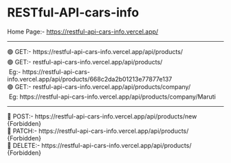 # RESTful-API-cars-info
Home Page:- https://restful-api-cars-info.vercel.app/ <br>
<hr>
🟢 GET:- https://restful-api-cars-info.vercel.app/api/products/ <br>
🟢 GET:- restful-api-cars-info.vercel.app/api/products/<id> <br> 
‎  Eg:- https://restful-api-cars-info.vercel.app/api/products/668c2da2b01213e77877e137 <br>
🟢 GET:- restful-api-cars-info.vercel.app/api/products/company/<company> <br>
‎  Eg: https://restful-api-cars-info.vercel.app/api/products/company/Maruti <br>
<hr>
🔴 POST:- https://restful-api-cars-info.vercel.app/api/products/new {Forbidden} <br>
🔴 PATCH:- https://restful-api-cars-info.vercel.app/api/products/<id> {Forbidden} <br>
🔴 DELETE:- https://restful-api-cars-info.vercel.app/api/products/<id> {Forbidden} <br>
